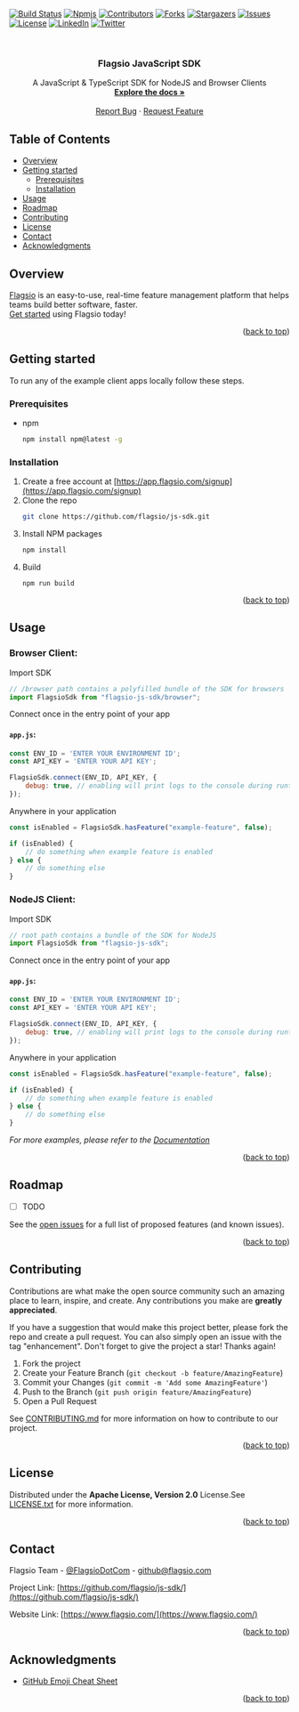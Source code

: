 <a name="readme-top"></a>

[![Build Status][build-shield]][build-url]
[![Npmjs][npmjs-shield]][npmjs-url]
[![Contributors][contributors-shield]][contributors-url]
[![Forks][forks-shield]][forks-url]
[![Stargazers][stars-shield]][stars-url]
[![Issues][issues-shield]][issues-url]
[![License][license-shield]][license-url]
[![LinkedIn][linkedin-shield]][linkedin-url]
[![Twitter][twitter-shield]][twitter-url]

<br />

<!-- PROJECT LOGO -->

<div align="center">

<h3>Flagsio JavaScript SDK</h3>

  <p align="center">
    A JavaScript & TypeScript SDK for NodeJS and Browser Clients 
    <br />
    <a href="https://docs.flagsio.com/"><strong>Explore the docs »</strong></a>
    <br />
    <br />
    <a href="https://github.com/flagsio/js-sdk/issues">Report Bug</a>
    ·
    <a href="https://github.com/flagsio/js-sdk/issues">Request Feature</a>
  </p>
</div>

<!-- TABLE OF CONTENTS -->

## Table of Contents

- [Overview](#overview)
- [Getting started](#getting-started)
    - [Prerequisites](#prerequisites)
    - [Installation](#installation)
- [Usage](#usage)
- [Roadmap](#roadmap)
- [Contributing](#contributing)
- [License](#license)
- [Contact](#contact)
- [Acknowledgments](#acknowledgments)

<!-- OVERVIEW -->

## Overview

[Flagsio](https://www.flagsio.com/) is an easy-to-use, real-time feature management platform that helps teams build
better software, faster.
<br />[Get started](#getting-started) using Flagsio today!

<p align="right">(<a href="#readme-top">back to top</a>)</p>

<!-- GETTING STARTED -->

## Getting started

To run any of the example client apps locally follow these steps.

### Prerequisites

* npm
  ```sh
  npm install npm@latest -g
  ```

### Installation

1. Create a free account at [https://app.flagsio.com/signup](https://app.flagsio.com/signup)
2. Clone the repo
   ```sh
   git clone https://github.com/flagsio/js-sdk.git
   ```
3. Install NPM packages
   ```sh
   npm install
   ```
4. Build
   ```
   npm run build
   ```
<p align="right">(<a href="#readme-top">back to top</a>)</p>



<!-- USAGE EXAMPLES -->

## Usage

### Browser Client:

Import SDK

```js
// /browser path contains a polyfilled bundle of the SDK for browsers 
import FlagsioSdk from "flagsio-js-sdk/browser"; 
```

Connect once in the entry point of your app

#### `app.js`:

```js
const ENV_ID = 'ENTER YOUR ENVIRONMENT ID';
const API_KEY = 'ENTER YOUR API KEY';

FlagsioSdk.connect(ENV_ID, API_KEY, {
    debug: true, // enabling will print logs to the console during runtime
});
```

Anywhere in your application

```js
const isEnabled = FlagsioSdk.hasFeature("example-feature", false);

if (isEnabled) {
    // do something when example feature is enabled
} else {
    // do something else
}
```

### NodeJS Client:

Import SDK

```js
// root path contains a bundle of the SDK for NodeJS 
import FlagsioSdk from "flagsio-js-sdk"; 
```

Connect once in the entry point of your app

#### `app.js`:

```js
const ENV_ID = 'ENTER YOUR ENVIRONMENT ID';
const API_KEY = 'ENTER YOUR API KEY';

FlagsioSdk.connect(ENV_ID, API_KEY, {
    debug: true, // enabling will print logs to the console during runtime
});
```

Anywhere in your application

```js
const isEnabled = FlagsioSdk.hasFeature("example-feature", false);

if (isEnabled) {
    // do something when example feature is enabled
} else {
    // do something else
}
```

*For more examples, please refer to the [Documentation](https://docs.flagsio.com/)*

<p align="right">(<a href="#readme-top">back to top</a>)</p>



<!-- ROADMAP -->

## Roadmap

- [ ] TODO

<!-- 
- [ ] Feature 1
- [ ] Feature 2
- [ ] Feature 3
    - [ ] Nested Feature
-->

See the [open issues](https://github.com/flagsio/js-sdk/issues) for a full list of proposed features (and
known issues).

<p align="right">(<a href="#readme-top">back to top</a>)</p>



<!-- CONTRIBUTING -->

## Contributing

Contributions are what make the open source community such an amazing place to learn, inspire, and create. Any
contributions you make are **greatly appreciated**.

If you have a suggestion that would make this project better, please fork the repo and create a pull request. You can
also
simply open an issue with the tag "enhancement".
Don't forget to give the project a star! Thanks again!

1. Fork the project
2. Create your Feature Branch (`git checkout -b feature/AmazingFeature`)
3. Commit your Changes (`git commit -m 'Add some AmazingFeature'`)
4. Push to the Branch (`git push origin feature/AmazingFeature`)
5. Open a Pull Request

See [CONTRIBUTING.md](CONTRIBUTING.md) for more information on how to contribute to our project.

<p align="right">(<a href="#readme-top">back to top</a>)</p>



<!-- LICENSE -->

## License

Distributed under the **Apache License, Version 2.0** License.See [LICENSE.txt](LICENSE.txt) for more information.

<p align="right">(<a href="#readme-top">back to top</a>)</p>



<!-- CONTACT -->

## Contact

Flagsio Team - [@FlagsioDotCom](https://twitter.com/FlagsioDotCom/) - github@flagsio.com

Project Link: [https://github.com/flagsio/js-sdk/](https://github.com/flagsio/js-sdk/)

Website Link: [https://www.flagsio.com/](https://www.flagsio.com/)

<p align="right">(<a href="#readme-top">back to top</a>)</p>



<!-- ACKNOWLEDGMENTS -->

## Acknowledgments

* [GitHub Emoji Cheat Sheet](https://www.webpagefx.com/tools/emoji-cheat-sheet)

<p align="right">(<a href="#readme-top">back to top</a>)</p>


<!-- MARKDOWN LINKS & IMAGES -->
<!-- https://www.markdownguide.org/basic-syntax/#reference-style-links -->

<!-- TODO -->

[build-shield]: https://dev.azure.com/flagsio/js-sdk/_apis/build/status/flagsio.js-sdk?branchName=fmain

[build-url]: #

[npmjs-shield]: https://img.shields.io/npm/dm/@flagsio/js-sdk.svg

[npmjs-url]: https://npmjs.com/package/@flagsio/js-sdk

[contributors-shield]: https://img.shields.io/github/contributors/flagsio/js-sdk.svg

[contributors-url]: https://github.com/flagsio/js-sdk/graphs/contributors

[forks-shield]: https://img.shields.io/github/forks/flagsio/js-sdk.svg

[forks-url]: https://github.com/flagsio/js-sdk/network/members

[stars-shield]: https://img.shields.io/github/stars/flagsio/js-sdk.svg

[stars-url]: https://github.com/flagsio/js-sdk/stargazers

[issues-shield]: https://img.shields.io/github/issues/flagsio/js-sdk.svg

[issues-url]: https://github.com/flagsio/js-sdk/issues

[license-shield]: https://img.shields.io/github/license/flagsio/js-sdk.svg

[license-url]: https://github.com/flagsio/js-sdk/blob/main/LICENSE.txt

[linkedin-shield]: https://img.shields.io/badge/-LinkedIn-black.svg?logo=linkedin&colorB=555

[linkedin-url]: https://linkedin.com/company/flagsio/

[twitter-shield]: https://img.shields.io/twitter/follow/FlagsioDotCom.svg?label=Follow

[twitter-url]: https://twitter.com/FlagsioDotCom/
